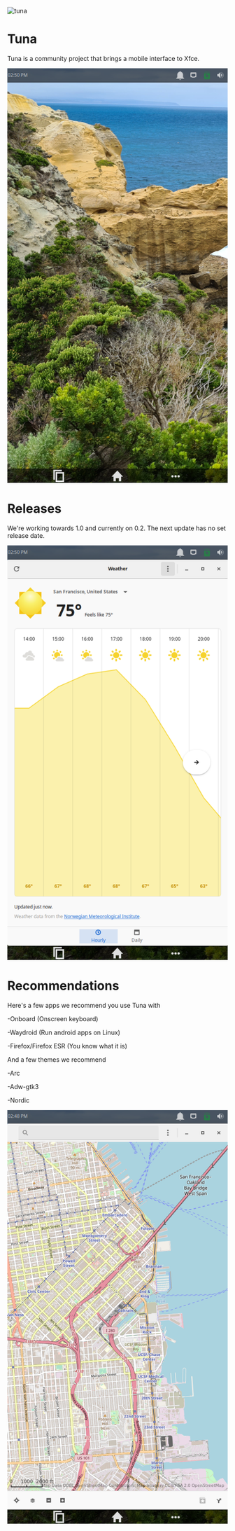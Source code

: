 
![tuna](img/TunaLOGOtitle.png)

# Tuna

Tuna is a community project that brings a mobile interface to Xfce.

![tuna](img/TS3.png)

# Releases

We're working towards 1.0 and currently on 0.2. The next update has no set release date.

![tuna](img/TS2.png)

# Recommendations

Here's a few apps we recommend you use Tuna with

-Onboard (Onscreen keyboard)

-Waydroid (Run android apps on Linux)

-Firefox/Firefox ESR (You know what it is)

And a few themes we recommend

-Arc

-Adw-gtk3

-Nordic

![tuna](img/TS1.png)
